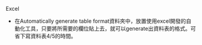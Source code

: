 Excel


- 在Automatically generate table format資料夾中，放置使用excel開發的自動化工具，只要將所需要的欄位貼上去，就可以generate出資料表的格式。可省下寫資料表4/5的時間。
